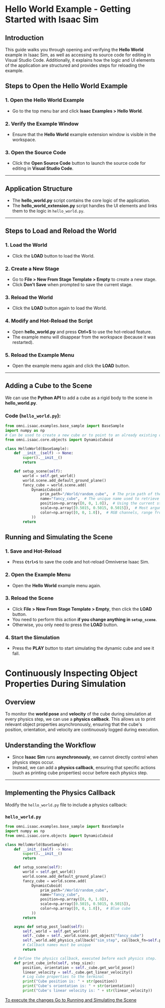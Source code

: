 # Hello World Example - Getting Started with Isaac Sim

## Introduction
This guide walks you through opening and verifying the **Hello World** example in Isaac Sim, as well as accessing its source code for editing in Visual Studio Code. Additionally, it explains how the logic and UI elements of the application are structured and provides steps for reloading the example.

## Steps to Open the Hello World Example

### 1. Open the Hello World Example
- Go to the top menu bar and click **Isaac Examples > Hello World**.

### 2. Verify the Example Window
- Ensure that the **Hello World** example extension window is visible in the workspace.

### 3. Open the Source Code
- Click the **Open Source Code** button to launch the source code for editing in **Visual Studio Code**.

---

## Application Structure

- The **hello_world.py** script contains the core logic of the application.
- The **hello_world_extension.py** script handles the UI elements and links them to the logic in `hello_world.py`.

---

## Steps to Load and Reload the World

### 1. Load the World
- Click the **LOAD** button to load the World.

### 2. Create a New Stage
- Go to **File > New From Stage Template > Empty** to create a new stage.
- Click **Don’t Save** when prompted to save the current stage.

### 3. Reload the World
- Click the **LOAD** button again to load the World.

### 4. Modify and Hot-Reload the Script
- Open **hello_world.py** and press **Ctrl+S** to use the hot-reload feature.
- The example menu will disappear from the workspace (because it was restarted).

### 5. Reload the Example Menu
- Open the example menu again and click the **LOAD** button.

---

## Adding a Cube to the Scene

We can use the **Python API** to add a cube as a rigid body to the scene in **hello_world.py**.

### Code (`hello_world.py`):
```python
from omni.isaac.examples.base_sample import BaseSample
import numpy as np
# Can be used to create a new cube or to point to an already existing cube in stage.
from omni.isaac.core.objects import DynamicCuboid

class HelloWorld(BaseSample):
    def __init__(self) -> None:
        super().__init__()
        return

    def setup_scene(self):
        world = self.get_world()
        world.scene.add_default_ground_plane()
        fancy_cube = world.scene.add(
            DynamicCuboid(
                prim_path="/World/random_cube",  # The prim path of the cube in the USD stage
                name="fancy_cube",  # The unique name used to retrieve the object from the scene later on
                position=np.array([0, 0, 1.0]),  # Using the current stage units (meters by default).
                scale=np.array([0.5015, 0.5015, 0.5015]),  # Most arguments accept numpy arrays.
                color=np.array([0, 0, 1.0]),  # RGB channels, range from 0-1 (Blue cube).
            ))
        return
```
## Running and Simulating the Scene

### 1. Save and Hot-Reload
- Press **`Ctrl+S`** to save the code and hot-reload Omniverse Isaac Sim.

### 2. Open the Example Menu
- Open the **Hello World** example menu again.

### 3. Reload the Scene
- Click **File > New From Stage Template > Empty**, then click the **LOAD** button.  
- You need to perform this action **if you change anything in `setup_scene`**.  
- Otherwise, you only need to press the **LOAD** button.

### 4. Start the Simulation
- Press the **PLAY** button to start simulating the dynamic cube and see it fall.

# Continuously Inspecting Object Properties During Simulation

## Overview
To monitor the **world pose** and **velocity** of the cube during simulation at every physics step, we can use a **physics callback**. This allows us to print relevant object properties asynchronously, ensuring that the cube's position, orientation, and velocity are continuously logged during execution.

## Understanding the Workflow
- Since **Isaac Sim** runs **asynchronously**, we cannot directly control when physics steps occur.
- Instead, we can add a **physics callback**, ensuring that specific actions (such as printing cube properties) occur before each physics step.

---

## Implementing the Physics Callback

Modify the `hello_world.py` file to include a physics callback:

### `hello_world.py`
```python
from omni.isaac.examples.base_sample import BaseSample
import numpy as np
from omni.isaac.core.objects import DynamicCuboid

class HelloWorld(BaseSample):
    def __init__(self) -> None:
        super().__init__()
        return

    def setup_scene(self):
        world = self.get_world()
        world.scene.add_default_ground_plane()
        fancy_cube = world.scene.add(
            DynamicCuboid(
                prim_path="/World/random_cube",
                name="fancy_cube",
                position=np.array([0, 0, 1.0]),
                scale=np.array([0.5015, 0.5015, 0.5015]),
                color=np.array([0, 0, 1.0]),  # Blue cube
            ))
        return

    async def setup_post_load(self):
        self._world = self.get_world()
        self._cube = self._world.scene.get_object("fancy_cube")
        self._world.add_physics_callback("sim_step", callback_fn=self.print_cube_info)  
        # Callback names must be unique
        return

    # Define the physics callback, executed before each physics step.
    def print_cube_info(self, step_size):
        position, orientation = self._cube.get_world_pose()
        linear_velocity = self._cube.get_linear_velocity()
        # Log cube properties to the terminal
        print("Cube position is: " + str(position))
        print("Cube's orientation is: " + str(orientation))
        print("Cube's linear velocity is: " + str(linear_velocity))
```
[To execute the changes Go to Running and Simulating the Scene](#running-and-simulating-the-scene)
